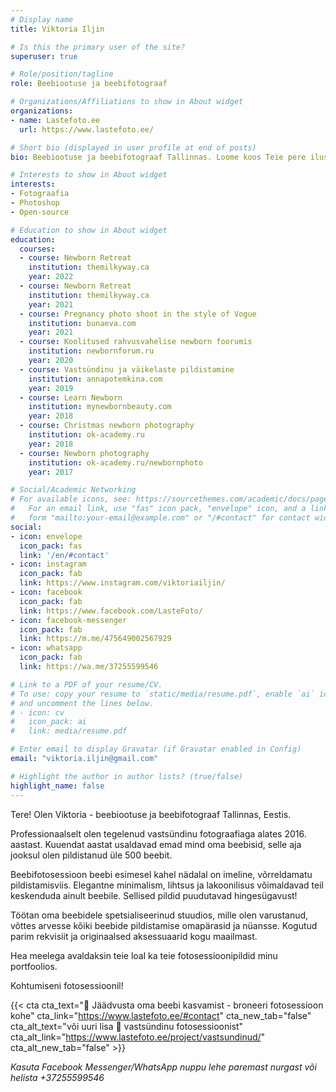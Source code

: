```yaml
---
# Display name
title: Viktoria Iljin

# Is this the primary user of the site?
superuser: true

# Role/position/tagline
role: Beebiootuse ja beebifotograaf

# Organizations/Affiliations to show in About widget
organizations:
- name: Lastefoto.ee
  url: https://www.lastefoto.ee/

# Short bio (displayed in user profile at end of posts)
bio: Beebiootuse ja beebifotograaf Tallinnas. Loome koos Teie pere ilusat ja ainulaadset ajalugu.

# Interests to show in About widget
interests:
- Fotograafia
- Photoshop
- Open-source

# Education to show in About widget
education:
  courses:
  - course: Newborn Retreat
    institution: themilkyway.ca
    year: 2022
  - course: Newborn Retreat
    institution: themilkyway.ca
    year: 2021
  - course: Pregnancy photo shoot in the style of Vogue
    institution: bunaeva.com
    year: 2021  
  - course: Koolitused rahvusvahelise newborn foorumis
    institution: newbornforum.ru
    year: 2020
  - course: Vastsündinu ja väikelaste pildistamine
    institution: annapotemkina.com
    year: 2019
  - course: Learn Newborn
    institution: mynewbornbeauty.com
    year: 2018
  - course: Christmas newborn photography
    institution: ok-academy.ru
    year: 2018
  - course: Newborn photography
    institution: ok-academy.ru/newbornphoto
    year: 2017

# Social/Academic Networking
# For available icons, see: https://sourcethemes.com/academic/docs/page-builder/#icons
#   For an email link, use "fas" icon pack, "envelope" icon, and a link in the
#   form "mailto:your-email@example.com" or "/#contact" for contact widget.
social:
- icon: envelope
  icon_pack: fas
  link: '/en/#contact'
- icon: instagram
  icon_pack: fab
  link: https://www.instagram.com/viktoriailjin/
- icon: facebook
  icon_pack: fab
  link: https://www.facebook.com/LasteFoto/
- icon: facebook-messenger
  icon_pack: fab
  link: https://m.me/475649002567929
- icon: whatsapp
  icon_pack: fab
  link: https://wa.me/37255599546

# Link to a PDF of your resume/CV.
# To use: copy your resume to `static/media/resume.pdf`, enable `ai` icons in `params.toml`, 
# and uncomment the lines below.
# - icon: cv
#   icon_pack: ai
#   link: media/resume.pdf

# Enter email to display Gravatar (if Gravatar enabled in Config)
email: "viktoria.iljin@gmail.com"

# Highlight the author in author lists? (true/false)
highlight_name: false
---
```

Tere! Olen Viktoria - beebiootuse ja beebifotograaf Tallinnas, Eestis.

Professionaalselt olen tegelenud vastsündinu fotograafiaga alates 2016. aastast. Kuuendat aastat usaldavad emad mind oma beebisid, selle aja jooksul olen pildistanud üle 500 beebit.

Beebifotosessioon beebi esimesel kahel nädalal on imeline, võrreldamatu pildistamisviis. Elegantne minimalism, lihtsus ja lakoonilisus võimaldavad teil keskenduda ainult beebile. Sellised pildid puudutavad hingesügavust!

Töötan oma beebidele spetsialiseerinud stuudios, mille olen varustanud, võttes arvesse kõiki beebide pildistamise omapärasid ja nüansse.
Kogutud parim rekvisiit ja originaalsed aksessuaarid kogu maailmast.

Hea meelega avaldaksin teie loal ka teie fotosessioonipildid minu portfoolios. 

Kohtumiseni fotosessioonil!

{{< cta cta_text="💛 Jäädvusta oma beebi kasvamist - broneeri fotosessioon kohe" cta_link="https://www.lastefoto.ee/#contact" cta_new_tab="false" cta_alt_text="või uuri lisa 👶 vastsündinu fotosessioonist" cta_alt_link="https://www.lastefoto.ee/project/vastsundinud/" cta_alt_new_tab="false" >}}

_Kasuta Facebook Messenger/WhatsApp nuppu lehe paremast nurgast või helista +37255599546_